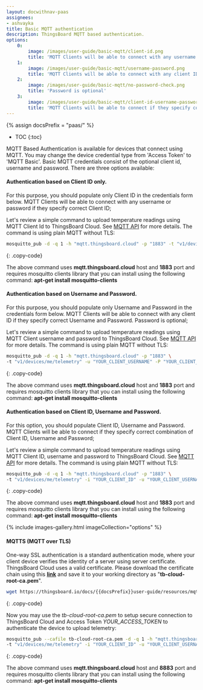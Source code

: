 ```yaml
---
layout: docwithnav-paas
assignees:
- ashvayka
title: Basic MQTT authentication
description: ThingsBoard MQTT based authentication.
options:
    0:
        image: /images/user-guide/basic-mqtt/client-id.png  
        title: 'MQTT Clients will be able to connect with any username or password if they specify correct Client ID.'    
    1:
        image: /images/user-guide/basic-mqtt/username-password.png  
        title: 'MQTT Clients will be able to connect with any client ID if they specify correct Username and Password.'
    2:
        image: /images/user-guide/basic-mqtt/no-password-check.png  
        title: 'Password is optional'
    3:
        image: /images/user-guide/basic-mqtt/client-id-username-password.png  
        title: 'MQTT Clients will be able to connect if they specify correct combination of Client ID, Username and Password'    
---
```


{% assign docsPrefix = "paas/" %}

* TOC
{:toc}

MQTT Based Authentication is available for devices that connect using MQTT. 
You may change the device credential type from 'Access Token' to 'MQTT Basic'.
Basic MQTT credentials consist of the optional client id, username and password. There are three options available:

#### Authentication based on Client ID only. 

For this purpose, you should populate only Client ID in the credentials form below.
MQTT Clients will be able to connect with any username or password if they specify correct Client ID;

Let's review a simple command to upload temperature readings using MQTT Client Id to ThingsBoard Cloud.
See [MQTT API](/docs/{{docsPrefix}}reference/mqtt-api/) for more details. The command is using plain MQTT without TLS:

```bash
mosquitto_pub -d -q 1 -h "mqtt.thingsboard.cloud" -p "1883" -t "v1/devices/me/telemetry" -i "YOUR_CLIENT_ID" -m {"temperature":25}
```
{: .copy-code}

The above command uses **mqtt.thingsboard.cloud** host and **1883** port and requires mosquitto clients library that you can install using the following command: **apt-get install mosquitto-clients**

#### Authentication based on Username and Password. 

For this purpose, you should populate only Username and Password in the credentials form below.
MQTT Clients will be able to connect with any client ID if they specify correct Username and Password. Password is optional;

Let's review a simple command to upload temperature readings using MQTT Client username and password to ThingsBoard Cloud.
See [MQTT API](/docs/{{docsPrefix}}reference/mqtt-api/) for more details. The command is using plain MQTT without TLS:

```bash
mosquitto_pub -d -q 1 -h "mqtt.thingsboard.cloud" -p "1883" \
-t "v1/devices/me/telemetry" -u "YOUR_CLIENT_USERNAME" -P "YOUR_CLIENT_PASSWORD" -m {"temperature":25}
```
{: .copy-code}

The above command uses **mqtt.thingsboard.cloud** host and **1883** port and requires mosquitto clients library that you can install using the following command: **apt-get install mosquitto-clients**

#### Authentication based on Client ID, Username and Password. 

For this option, you should populate Client ID, Username and Password.
MQTT Clients will be able to connect if they specify correct combination of Client ID, Username and Password;

Let's review a simple command to upload temperature readings using MQTT Client ID, username and password to ThingsBoard Cloud.
See [MQTT API](/docs/{{docsPrefix}}reference/mqtt-api/) for more details. The command is using plain MQTT without TLS:

```bash
mosquitto_pub -d -q 1 -h "mqtt.thingsboard.cloud" -p "1883" \
-t "v1/devices/me/telemetry" -i "YOUR_CLIENT_ID" -u "YOUR_CLIENT_USERNAME" -P "YOUR_CLIENT_PASSWORD" -m {"temperature":25}
```
{: .copy-code}

The above command uses **mqtt.thingsboard.cloud** host and **1883** port and requires mosquitto clients library that you can install using the following command: **apt-get install mosquitto-clients**

{% include images-gallery.html imageCollection="options" %}

#### MQTTS (MQTT over TLS)

One-way SSL authentication is a standard authentication mode, where your client device verifies the identity of a server using server certificate.
ThingsBoard Cloud uses a valid certificate.
Please download the certificate chain using this [**link**](/docs/{{docsPrefix}}user-guide/resources/mqtt-over-ssl/tb-cloud-root-ca.pem)
and save it to your working directory as "**tb-cloud-root-ca.pem**".

```bash
wget https://thingsboard.io/docs/{{docsPrefix}}user-guide/resources/mqtt-over-ssl/tb-cloud-root-ca.pem
```
{: .copy-code}

Now you may use the *tb-cloud-root-ca.pem* to setup secure connection to ThingsBoard Cloud and Access Token *YOUR_ACCESS_TOKEN* to authenticate the device to upload telemetry:

```bash
mosquitto_pub --cafile tb-cloud-root-ca.pem -d -q 1 -h "mqtt.thingsboard.cloud" -p "8883" \
-t "v1/devices/me/telemetry" -i "YOUR_CLIENT_ID" -u "YOUR_CLIENT_USERNAME" -P "YOUR_CLIENT_PASSWORD" -m {"temperature":25}
```
{: .copy-code}

The above command uses **mqtt.thingsboard.cloud** host and **8883** port and requires mosquitto clients library that you can install using the following command: **apt-get install mosquitto-clients**
